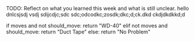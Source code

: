 TODO: Reflect on what you learned this week and what is still unclear.
hello dnlcsjsdj vsdj sdijcdjc;sdc sdc;odcodkc;zosdk;dkc;d;ck.dkd ckdjdkdkkd;d

if moves and not should_move:
return "WD-40"
elif not moves and should_move:
return "Duct Tape"
else:
return "No Problem"
